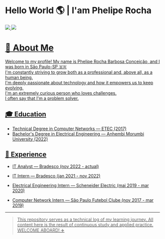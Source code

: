 # Hello World 🌎 | I'am Phelipe Rocha

<div>
  <a href="https://github.com/PhelipeRocha99">
  <img heigth:"180em" src="https://github-readme-stats.vercel.app/api?username=pheliperocha99&count_private=true&show_icons=true&count_private=true&title_color=FFB300&icon_color=FFB300&bg_color=010409&text_color=976909&border_color=999"/>
  <img heigth:"180em" src="https://github-readme-stats.vercel.app/api/top-langs/?username=pheliperocha99&layout=compact&langs_count=16&title_color=FFB300&icon_color=FFB300&bg_color=010409&text_color=976909&border_color=999"/>
</div>
  
# 👤 About Me

Welcome to my profile! My name is Phelipe Rocha Barbosa Conceição, and I was born in São Paulo-SP 🇧🇷</br>
I'm constantly striving to grow both as a professional and, above all, as a human being.</br>
I'm deeply passionate about technology and how it empowers us to keep evolving.</br>
I'm an extremely curious person who loves challenges.</br>
I often say that I'm a problem solver.</br>

## 🎓 Education

- Technical Degree in Computer Networks — ETEC (2017)
- Bachelor's Degree in Electrical Engineering — Anhembi Morumbi University (2022)

## 🏢 Experience

- IT Analyst — Bradesco (nov 2022 - actual)</br>
  
  
- IT Intern — Bradesco (jan 2021 - nov 2022)</br>
    
  
- Electrical Engineering Intern — Scheneider Electric (mai 2019 - mar 2020)</br>
 
  
- Computer Network Intern — São Paulo Futebol Clube (nov 2017 - mar 2019)</br>
   
<!--

## 🧠 Knowledges

| Área                  | Nível         |
|-----------------------|---------------|
| Programação (Python)  | Intermediário |
| HTML/CSS/JS           | Básico        |
| Banco de Dados        | Iniciante     |
| Inglês Técnico        | Intermediário |

> *Obs: Essa tabela é apenas uma autoavaliação e será atualizada conforme avanço nos estudos.*

## 🎯 Goals

Nos próximos meses, pretendo focar nos seguintes tópicos:

- Aprimorar lógica de programação e algoritmos
- Estudar estruturas de dados e complexidade computacional
- Desenvolver projetos práticos com Python e JavaScript
- Aprender fundamentos de Machine Learning
- Melhorar minha comunicação técnica em inglês
-->

---

> This repository serves as a technical log of my learning journey. All content here is the result of continuous study and applied practice.</br>WELCOME ABOARD! ✈️
